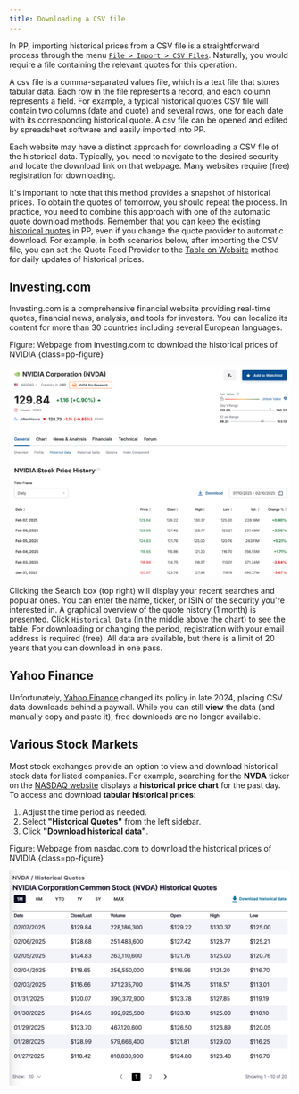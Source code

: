 ```yaml
---
title: Downloading a CSV file
---
```

In PP, importing historical prices from a CSV file is a straightforward process through the menu [`File > Import > CSV Files`](../../reference/file/import/csv-import.md#historical-quotes-import). Naturally, you would require a file containing the relevant quotes for this operation.

A csv file is a comma-separated values file, which is a text file that stores tabular data. Each row in the file represents a record, and each column represents a field. For example, a typical historical quotes CSV file will contain two columns (date and quote) and several rows, one for each date with its corresponding historical quote. A csv file can be opened and edited by spreadsheet software and easily imported into PP.

Each website may have a distinct approach for downloading a CSV file of the historical data. Typically, you need to navigate to the desired security and locate the download link on that webpage. Many websites require (free) registration for downloading.

It's important to note that this method provides a snapshot of historical prices. To obtain the quotes of tomorrow, you should repeat the process. In practice, you need to combine this approach with one of the automatic quote download methods. Remember that you can [keep the existing historical quotes](../../reference/file/import/images/mnu-file-import-reload-quotes.png) in PP, even if you change the quote provider to automatic download.  For example, in both scenarios below, after importing the CSV file, you can set the Quote Feed Provider to the [Table on Website](./table-website.md) method for daily updates of historical prices.


## Investing.com

Investing.com is a comprehensive financial website providing real-time quotes, financial news, analysis, and tools for investors. You can localize its content for more than 30 countries including several European languages.

Figure: Webpage from investing.com to download the historical prices of NVIDIA.{class=pp-figure}

![](./images/investing.com-historical-prices.png)

Clicking the Search box (top right) will display your recent searches and popular ones. You can enter the name, ticker, or ISIN of the security you're interested in. A graphical overview of the quote history (1 month) is presented. Click `Historical Data` (in the middle above the chart) to see the table. For downloading or changing the period, registration with your email address is required (free). All data are available, but there is a limit of 20 years that you can download in one pass.

## Yahoo Finance

Unfortunately, [Yahoo Finance](https://finance.yahoo.com) changed its policy in late 2024, placing CSV data downloads behind a paywall. While you can still **view** the data (and manually copy and paste it), free downloads are no longer available.

## Various Stock Markets  

Most stock exchanges provide an option to view and download historical stock data for listed companies. For example, searching for the **NVDA** ticker on the [NASDAQ website](https://www.nasdaq.com/market-activity/stocks/nvda) displays a **historical price chart** for the past day. To access and download **tabular historical prices**:

1. Adjust the time period as needed.  
2. Select **"Historical Quotes"** from the left sidebar.  
3. Click **"Download historical data"**.

Figure: Webpage from nasdaq.com to download the historical prices of NVIDIA.{class=pp-figure}

![](./images/nasdaq-historical-prices.png)









